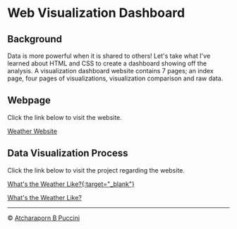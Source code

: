 # Web Visualization Dashboard

## Background

Data is more powerful when it is shared to others! Let's take what I've learned about HTML and CSS to create a dashboard showing off the analysis. A visualization dashboard website contains 7 pages; an index page, four pages of visualizations, visualization comparison and raw data.

## Webpage

Click the link below to visit the website.

<a href="https://abpuccini.github.io/web-design-challenge/" target="_blank">Weather Website</a>


## Data Visualization Process

Click the link below to visit the project regarding the website.

[What's the Weather Like?{:target="_blank"}](https://github.com/abpuccini/python-api-challenge)

<a href="https://github.com/abpuccini/python-api-challenge" target="_blank">What's the Weather Like?</a>

---
© <a href="https://www.linkedin.com/in/abpuccini/" target="_blank">Atcharaporn B Puccini</a>
